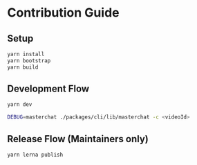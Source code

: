# Contribution Guide

## Setup

```bash
yarn install
yarn bootstrap
yarn build
```

## Development Flow

```bash
yarn dev
```

```bash
DEBUG=masterchat ./packages/cli/lib/masterchat -c <videoId>
```

## Release Flow (Maintainers only)

```
yarn lerna publish
```
